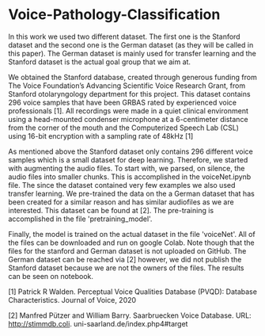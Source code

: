 # Voice-Pathology-Classification

In this work we used two different dataset. The first one is the Stanford dataset and the second one is the 
German dataset (as they will be called in this paper). The German dataset is mainly used for transfer learning
and the Stanford dataset is the actual goal group that we aim at.

We obtained the Stanford database, created through generous funding from The Voice Foundation’s Advancing
Scientific Voice Research Grant, from Stanford otolaryngology department for this project. This dataset
contains 296 voice samples that have been GRBAS rated by experienced voice professionals [1]. All recordings
were made in a quiet clinical environment using a head-mounted condenser microphone at a 6-centimeter
distance from the corner of the mouth and the Computerized Speech Lab (CSL) using 16-bit encryption with a
sampling rate of 48kHz [1]


As mentioned above the Stanford dataset only contains 296 different voice samples which is a small dataset
for deep learning. Therefore, we started with augmenting the audio files. To start with, we parsed, on silence,
the audio files into smaller chunks. This is accomplished in the voiceNet.ipynb file. The since the dataset
contained very few examples we also used transfer learning. We pre-trained the data on the a German dataset
that has been created for a similar reason and has similar audiofiles as we are interested. This dataset can 
be found at [2]. The pre-training is accomplished in the file 'pretraining_model'.


Finally, the model is trained on the actual dataset in the file 'voiceNet'. All of the files can be downloaded
and run on google Colab. Note though that the files for the stanford and German dataset is not uploaded on GitHub.
The German dataset can be reached via [2] however, we did not publish the Stanford dataset because we are not the 
owners of the files. The results can be seen on notebook.



[1] Patrick R Walden. Perceptual Voice Qualities Database (PVQD): Database Characteristics. Journal of
Voice, 2020

[2] Manfred Pützer and William Barry. Saarbruecken Voice Database. URL: http://stimmdb.coli.
uni-saarland.de/index.php4#target

